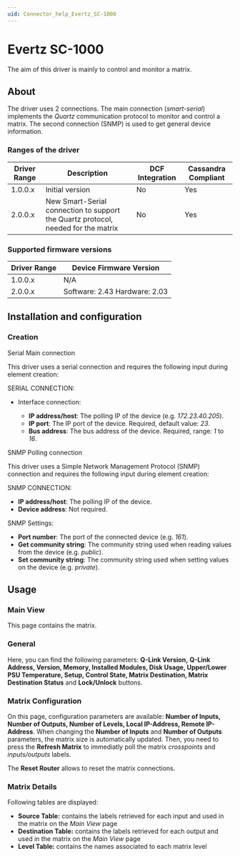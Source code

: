 ```yaml
---
uid: Connector_help_Evertz_SC-1000
---
```


# Evertz SC-1000

The aim of this driver is mainly to control and monitor a matrix.

## About

The driver uses 2 connections. The main connection (*smart-serial*) implements the *Quartz* communication protocol to monitor and control a matrix. The second connection (SNMP) is used to get general device information.

### Ranges of the driver

| **Driver Range** | **Description**                                                                   | **DCF Integration** | **Cassandra Compliant** |
|------------------|-----------------------------------------------------------------------------------|---------------------|-------------------------|
| 1.0.0.x          | Initial version                                                                   | No                  | Yes                     |
| 2.0.0.x          | New Smart-Serial connection to support the Quartz protocol, needed for the matrix | No                  | Yes                     |

### Supported firmware versions

| **Driver Range** | **Device Firmware Version**   |
|------------------|-------------------------------|
| 1.0.0.x          | N/A                           |
| 2.0.0.x          | Software: 2.43 Hardware: 2.03 |



## Installation and configuration

### Creation

Serial Main connection

This driver uses a serial connection and requires the following input during element creation:

SERIAL CONNECTION:

- Interface connection:

  - **IP address/host**: The polling IP of the device (e.g. *172.23.40.205*).
  - **IP port**: The IP port of the device. Required, default value: *23*.
  - **Bus address**: The bus address of the device. Required, range: *1* to *16*.

SNMP Polling connection

This driver uses a Simple Network Management Protocol (SNMP) connection and requires the following input during element creation:

SNMP CONNECTION:

- **IP address/host**: The polling IP of the device.
- **Device address**: Not required.

SNMP Settings:

- **Port number**: The port of the connected device (e.g. *161*).
- **Get community string**: The community string used when reading values from the device (e.g. *public*).
- **Set community string**: The community string used when setting values on the device (e.g. *private*).

## Usage

### Main View

This page contains the matrix.

### General

Here, you can find the following parameters: **Q-Link Version,** **Q-Link** **Address, Version, Memory, Installed Modules, Disk Usage, Upper/Lower PSU Temperature, Setup, Control State, Matrix Destination, Matrix Destination Status** and **Lock/Unlock** buttons.

### Matrix Configuration

On this page, configuration parameters are available: **Number of Inputs, Number of Outputs, Number of Levels, Local IP-Address, Remote IP-Address**. When changing the **Number of Inputs** and **Number of Outputs** parameters, the matrix size is automatically updated. Then, you need to press the **Refresh Matrix** to immediatly poll the matrix *crosspoints* and *inputs/outputs* labels.

The **Reset Router** allows to reset the matrix connections.

### Matrix Details

Following tables are displayed:

- **Source Table:** contains the labels retrieved for each input and used in the matrix on the *Main View* page
- **Destination Table:** contains the labels retrieved for each output and used in the matrix on the *Main View* page
- **Level Table:** contains the names associated to each matrix level
